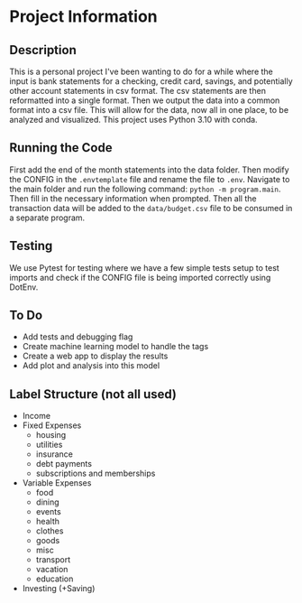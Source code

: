 # Project Information

## Description

This is a personal project I've been wanting to do for a while where the input is bank statements for a checking, credit card, savings, and potentially other account statements in csv format. The csv statements are then reformatted into a single format. Then we output the data into a common format into a csv file. This will allow for the data, now all in one place, to be analyzed and visualized. This project uses Python 3.10 with conda. 

## Running the Code

First add the end of the month statements into the data folder. Then modify the CONFIG in the `.envtemplate` file and rename the file to `.env`. Navigate to the main folder and run the following command: `python -m program.main`. Then fill in the necessary information when prompted. Then all the transaction data will be added to the `data/budget.csv` file to be consumed in a separate program.

## Testing

We use Pytest for testing where we have a few simple tests setup to test imports and check if the CONFIG file is being imported correctly using DotEnv.

## To Do

-   Add tests and debugging flag
-   Create machine learning model to handle the tags
-   Create a web app to display the results
-   Add plot and analysis into this model

## Label Structure (not all used)

- Income
- Fixed Expenses
  - housing
  - utilities
  - insurance
  - debt payments
  - subscriptions and memberships
- Variable Expenses
  - food
  - dining
  - events
  - health
  - clothes 
  - goods
  - misc
  - transport
  - vacation
  - education
- Investing (+Saving)
